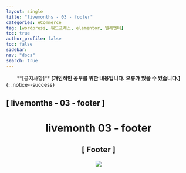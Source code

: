 ```yaml
---
layout: single
title: "livemonths - 03 - footer"
categories: eCommerce
tag: [wordpress, 워드프레스, elementor, 엘레멘터]
toc: true
author_profile: false
toc: false
sidebar:
nav: "docs"
search: true
---
```


<center>**[공지사항]** <strong> [개인적인 공부를 위한 내용입니다. 오류가 있을 수 있습니다.] </strong></center>
{: .notice--success}

<h2>[ livemonths - 03 - footer ]</h2>

<div align="center"><p><h1>livemonth 03 - footer</h1></p></div>

<div align="center"><h2>[ Footer ]</h2>
<div align="center"><img src="http://drive.google.com/uc?export=view&id=1ULe4DIgcbtMgRAF833JVKYiCleP5MIxw"><br><br><br></div><br>










